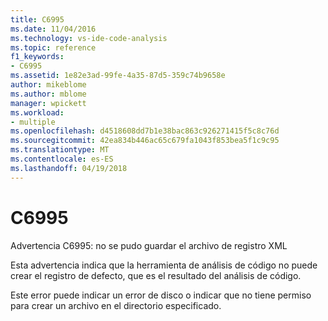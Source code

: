 ```yaml
---
title: C6995
ms.date: 11/04/2016
ms.technology: vs-ide-code-analysis
ms.topic: reference
f1_keywords:
- C6995
ms.assetid: 1e82e3ad-99fe-4a35-87d5-359c74b9658e
author: mikeblome
ms.author: mblome
manager: wpickett
ms.workload:
- multiple
ms.openlocfilehash: d4518608dd7b1e38bac863c926271415f5c8c76d
ms.sourcegitcommit: 42ea834b446ac65c679fa1043f853bea5f1c9c95
ms.translationtype: MT
ms.contentlocale: es-ES
ms.lasthandoff: 04/19/2018
---
```

# <a name="c6995"></a>C6995
Advertencia C6995: no se pudo guardar el archivo de registro XML

 Esta advertencia indica que la herramienta de análisis de código no puede crear el registro de defecto, que es el resultado del análisis de código.

 Este error puede indicar un error de disco o indicar que no tiene permiso para crear un archivo en el directorio especificado.